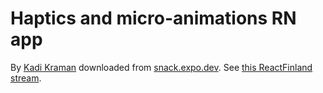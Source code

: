 # Haptics and micro-animations RN app

By [Kadi Kraman](https://twitter.com/kadikraman) downloaded from [snack.expo.dev](https://snack.expo.dev/@kadikraman/haptics-and-micro-animations?). See [this ReactFinland stream](https://youtu.be/Qf3g2kkTgrk?t=3312).
